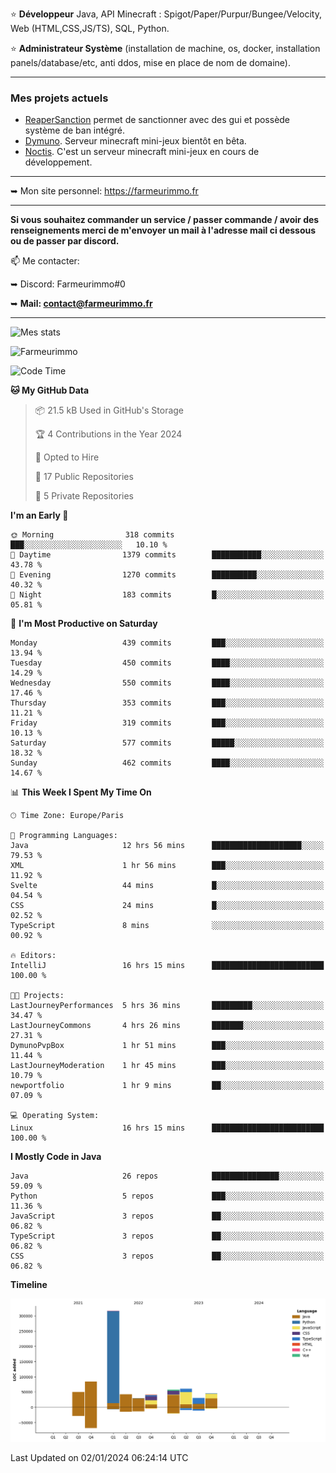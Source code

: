⭐ **Développeur** Java, API Minecraft : Spigot/Paper/Purpur/Bungee/Velocity, Web (HTML,CSS,JS/TS), SQL, Python.

⭐ **Administrateur Système** (installation de machine, os, docker, installation panels/database/etc, anti ddos, mise en place de nom de domaine).

---

### Mes projets actuels
- [ReaperSanction](https://www.spigotmc.org/resources/reapersanction.89580/) permet de sanctionner avec des gui et possède système de ban intégré.
- [Dymuno](https://discord.gg/dymuno-community-986460742293282886). Serveur minecraft mini-jeux bientôt en bêta.
- [Noctis](https://discord.gg/ydRurvUJ8U). C'est un serveur minecraft mini-jeux en cours de développement.

---

➥ Mon site personnel: https://farmeurimmo.fr

---

**Si vous souhaitez commander un service / passer commande / avoir des renseignements merci de m'envoyer un mail à l'adresse mail ci dessous ou de passer par discord.**

📫 Me contacter:
 
   ➥ Discord: Farmeurimmo#0
   
   ➥ **Mail: contact@farmeurimmo.fr**

---

![Mes stats](https://github-readme-stats.farmeurimmo.fr/api?username=Farmeurimmo&count_private=true&show_icons=true&theme=radical)

<img src="https://komarev.com/ghpvc/?username=Farmeurimmo" alt="Farmeurimmo" />

<!--START_SECTION:waka-->
![Code Time](http://img.shields.io/badge/Code%20Time-1%2C086%20hrs%205%20mins-blue)

**🐱 My GitHub Data** 

> 📦 21.5 kB Used in GitHub's Storage 
 > 
> 🏆 4 Contributions in the Year 2024
 > 
> 💼 Opted to Hire
 > 
> 📜 17 Public Repositories 
 > 
> 🔑 5 Private Repositories 
 > 
**I'm an Early 🐤** 

```text
🌞 Morning                318 commits         ███░░░░░░░░░░░░░░░░░░░░░░   10.10 % 
🌆 Daytime                1379 commits        ███████████░░░░░░░░░░░░░░   43.78 % 
🌃 Evening                1270 commits        ██████████░░░░░░░░░░░░░░░   40.32 % 
🌙 Night                  183 commits         █░░░░░░░░░░░░░░░░░░░░░░░░   05.81 % 
```
📅 **I'm Most Productive on Saturday** 

```text
Monday                   439 commits         ███░░░░░░░░░░░░░░░░░░░░░░   13.94 % 
Tuesday                  450 commits         ████░░░░░░░░░░░░░░░░░░░░░   14.29 % 
Wednesday                550 commits         ████░░░░░░░░░░░░░░░░░░░░░   17.46 % 
Thursday                 353 commits         ███░░░░░░░░░░░░░░░░░░░░░░   11.21 % 
Friday                   319 commits         ███░░░░░░░░░░░░░░░░░░░░░░   10.13 % 
Saturday                 577 commits         █████░░░░░░░░░░░░░░░░░░░░   18.32 % 
Sunday                   462 commits         ████░░░░░░░░░░░░░░░░░░░░░   14.67 % 
```


📊 **This Week I Spent My Time On** 

```text
🕑︎ Time Zone: Europe/Paris

💬 Programming Languages: 
Java                     12 hrs 56 mins      ████████████████████░░░░░   79.53 % 
XML                      1 hr 56 mins        ███░░░░░░░░░░░░░░░░░░░░░░   11.92 % 
Svelte                   44 mins             █░░░░░░░░░░░░░░░░░░░░░░░░   04.54 % 
CSS                      24 mins             █░░░░░░░░░░░░░░░░░░░░░░░░   02.52 % 
TypeScript               8 mins              ░░░░░░░░░░░░░░░░░░░░░░░░░   00.92 % 

🔥 Editors: 
IntelliJ                 16 hrs 15 mins      █████████████████████████   100.00 % 

🐱‍💻 Projects: 
LastJourneyPerformances  5 hrs 36 mins       █████████░░░░░░░░░░░░░░░░   34.47 % 
LastJourneyCommons       4 hrs 26 mins       ███████░░░░░░░░░░░░░░░░░░   27.31 % 
DymunoPvpBox             1 hr 51 mins        ███░░░░░░░░░░░░░░░░░░░░░░   11.44 % 
LastJourneyModeration    1 hr 45 mins        ███░░░░░░░░░░░░░░░░░░░░░░   10.79 % 
newportfolio             1 hr 9 mins         ██░░░░░░░░░░░░░░░░░░░░░░░   07.09 % 

💻 Operating System: 
Linux                    16 hrs 15 mins      █████████████████████████   100.00 % 
```

**I Mostly Code in Java** 

```text
Java                     26 repos            ███████████████░░░░░░░░░░   59.09 % 
Python                   5 repos             ███░░░░░░░░░░░░░░░░░░░░░░   11.36 % 
JavaScript               3 repos             ██░░░░░░░░░░░░░░░░░░░░░░░   06.82 % 
TypeScript               3 repos             ██░░░░░░░░░░░░░░░░░░░░░░░   06.82 % 
CSS                      3 repos             ██░░░░░░░░░░░░░░░░░░░░░░░   06.82 % 
```



**Timeline**

![Lines of Code chart](https://raw.githubusercontent.com/Farmeurimmo/Farmeurimmo/main/assets/bar_graph.png)


 Last Updated on 02/01/2024 06:24:14 UTC
<!--END_SECTION:waka-->
